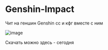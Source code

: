 # Genshin-Impact


Чит на геншин Genshin cc и кфг вместе с ним

![image](https://user-images.githubusercontent.com/53594431/213657081-13f23645-0465-46e7-bc60-c77a988314c3.png)





Скачать можно здесь - сегодня
